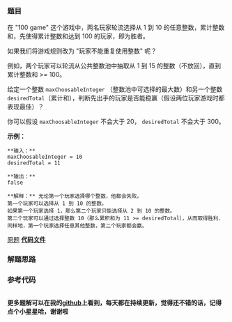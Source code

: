 ### 题目
在 "100 game" 这个游戏中，两名玩家轮流选择从 1 到 10 的任意整数，累计整数和，先使得累计整数和达到 100 的玩家，即为胜者。

如果我们将游戏规则改为 "玩家不能重复使用整数" 呢？

例如，两个玩家可以轮流从公共整数池中抽取从 1 到 15 的整数（不放回），直到累计整数和 >= 100。

给定一个整数 `maxChoosableInteger` （整数池中可选择的最大数）和另一个整数
`desiredTotal`（累计和），判断先出手的玩家是否能稳赢（假设两位玩家游戏时都表现最佳）？

你可以假设 `maxChoosableInteger` 不会大于 20， `desiredTotal` 不会大于 300。

**示例：**

    
    
    **输入：**
    maxChoosableInteger = 10
    desiredTotal = 11
    
    **输出：**
    false
    
    **解释：** 无论第一个玩家选择哪个整数，他都会失败。
    第一个玩家可以选择从 1 到 10 的整数。
    如果第一个玩家选择 1，那么第二个玩家只能选择从 2 到 10 的整数。
    第二个玩家可以通过选择整数 10（那么累积和为 11 >= desiredTotal），从而取得胜利.
    同样地，第一个玩家选择任意其他整数，第二个玩家都会赢。
    

[原题](https://leetcode-cn.com/problems/can-i-win/)    **[代码文件]()**


### 解题思路




### 参考代码

```go


```




**更多题解可以在我的[github](https://github.com/LZH139/leetcode_Go)上看到，每天都在持续更新，觉得还不错的话，记得点个小星星哈，谢谢啦**
